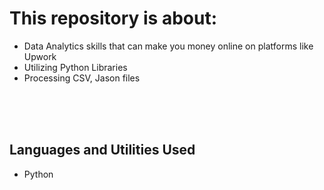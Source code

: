 # This repository is about:  <br>

- Data Analytics skills that can make you money online on platforms like Upwork     <br>
- Utilizing Python Libraries                                                        <br>
- Processing CSV, Jason files                                                       <br>

<br>
<br>
<br>


<h2>Languages and Utilities Used</h2>

- Python 
